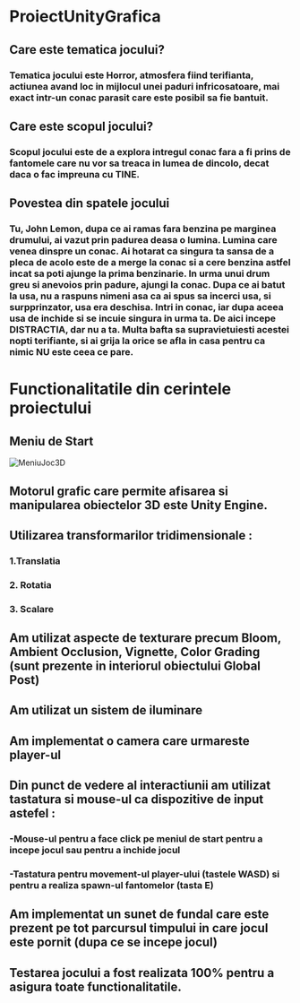 # ProiectUnityGrafica

## Care este tematica jocului?
### Tematica jocului este Horror, atmosfera fiind terifianta, actiunea avand loc in mijlocul unei paduri infricosatoare, mai exact intr-un conac parasit care este posibil sa fie bantuit.

## Care este scopul jocului?
### Scopul jocului este de a explora intregul conac fara a fi prins de fantomele care nu vor sa treaca in lumea de dincolo, decat daca o fac impreuna cu TINE.

## Povestea din spatele jocului
### Tu, John Lemon, dupa ce ai ramas fara benzina pe marginea drumului, ai vazut prin padurea deasa o lumina. Lumina care venea dinspre un conac. Ai hotarat ca singura ta sansa de a pleca de acolo este de a merge la conac si a cere benzina astfel incat sa poti ajunge la prima benzinarie. In urma unui drum greu si anevoios prin padure, ajungi la conac. Dupa ce ai batut la usa, nu a raspuns nimeni asa ca ai spus sa incerci usa, si surpprinzator, usa era deschisa. Intri in conac, iar dupa aceea usa de inchide si se incuie singura in urma ta. De aici incepe DISTRACTIA, dar nu a ta. Multa bafta sa supravietuiesti acestei nopti terifiante, si ai grija la orice se afla in casa pentru ca nimic NU este ceea ce pare.

# Functionalitatile din cerintele proiectului

## Meniu de Start
![MeniuJoc3D](https://github.com/BogdanPurenci/ProiectUnityGrafica/assets/116735469/825c3204-2766-42dd-bfc8-2bd3281c28f6)

## Motorul grafic care permite afisarea si manipularea obiectelor 3D este Unity Engine.

## Utilizarea transformarilor tridimensionale : 
### 1.Translatia
### 2. Rotatia
### 3. Scalare

## Am utilizat aspecte de texturare precum Bloom, Ambient Occlusion, Vignette, Color Grading (sunt prezente in interiorul obiectului Global Post)

## Am utilizat un sistem de iluminare

## Am implementat o camera care urmareste player-ul

## Din punct de vedere al interactiunii am utilizat tastatura si mouse-ul ca dispozitive de input astefel : 

### -Mouse-ul pentru a face click pe meniul de start pentru a incepe jocul sau pentru a inchide jocul
### -Tastatura pentru movement-ul player-ului (tastele WASD) si pentru a realiza spawn-ul fantomelor (tasta E)

## Am implementat un sunet de fundal care este prezent pe tot parcursul timpului in care jocul este pornit (dupa ce se incepe jocul)

## Testarea jocului a fost realizata 100% pentru a asigura toate functionalitatile.

